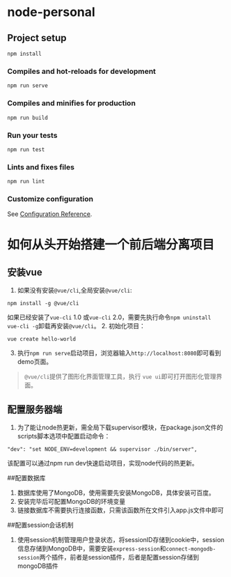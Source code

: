 # node-personal

## Project setup
```
npm install
```

### Compiles and hot-reloads for development
```
npm run serve
```

### Compiles and minifies for production
```
npm run build
```

### Run your tests
```
npm run test
```

### Lints and fixes files
```
npm run lint
```

### Customize configuration
See [Configuration Reference](https://cli.vuejs.org/config/).

# 如何从头开始搭建一个前后端分离项目

## 安装vue

1. 如果没有安装`@vue/cli`,全局安装`@vue/cli`:
```
npm install -g @vue/cli
```
如果已经安装了`vue-cli` 1.0 或`vue-cli` 2.0，需要先执行命令`npm uninstall vue-cli -g`卸载再安装`@vue/cli`。
2. 初始化项目：
```
vue create hello-world
```
3. 执行`npm run serve`启动项目，浏览器输入`http://localhost:8080`即可看到demo页面。

>`@vue/cli`提供了图形化界面管理工具，执行 `vue ui`即可打开图形化管理界面。

## 配置服务器端
1. 为了能让node热更新，需全局下载supervisor模块，在package.json文件的scripts脚本选项中配置启动命令：
```
"dev": "set NODE_ENV=development && supervisor ./bin/server",
```
该配置可以通过npm run dev快速启动项目，实现node代码的热更新。

##配置数据库

1. 数据库使用了MongoDB，使用需要先安装MongoDB，具体安装可百度。
2. 安装完毕后可配置MongoDB的环境变量
3. 链接数据库不需要执行连接函数，只需该函数所在文件引入app.js文件中即可

##配置session会话机制
1. 使用session机制管理用户登录状态，将sessionID存储到cookie中，session信息存储到MongoDB中，需要安装`express-session`和`connect-mongodb-session`两个插件，前者是session插件，后者是配置session存储到mongoDB插件


